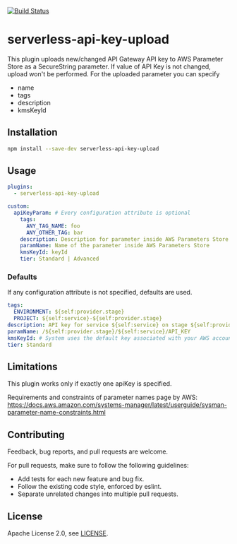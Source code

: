 [![Build Status](https://codebuild.eu-central-1.amazonaws.com/badges?uuid=eyJlbmNyeXB0ZWREYXRhIjoieXFqYm1vVUpYdDZ2Nk0vM1JlY0NkTkhSaUxCOXNzQmx2Z2xwVGd3d2gxQzM0N1MxY0FtQ0VNSDNjYUszVkQ1N0tMcEl0MWZ0NTNXZU04RlNCM1ZrdFh3PSIsIml2UGFyYW1ldGVyU3BlYyI6IndLVFUxMVlRTjgyM2x3T3YiLCJtYXRlcmlhbFNldFNlcmlhbCI6MX0%3D&branch=master)](https://eu-central-1.console.aws.amazon.com/codesuite/codebuild/projects/global-dev-serverless-api-key-upload-tf-pr-build)
# serverless-api-key-upload

This plugin uploads new/changed API Gateway API key to AWS Parameter Store as a SecureString parameter. 
If value of API Key is not changed, upload won't be performed.
For the uploaded parameter you can specify
- name
- tags
- description
- kmsKeyId

## Installation
```bash
npm install --save-dev serverless-api-key-upload
```

## Usage
```yaml
plugins:
  - serverless-api-key-upload

custom:
  apiKeyParam: # Every configuration attribute is optional
    tags:
      ANY_TAG_NAME: foo
      ANY_OTHER_TAG: bar
    description: Description for parameter inside AWS Parameters Store
    paramName: Name of the parameter inside AWS Parameters Store
    kmsKeyId: keyId
    tier: Standard | Advanced
```

### Defaults
If any configuration attribute is not specified, defaults are used.

```yaml
tags:
  ENVIRONMENT: ${self:provider.stage}
  PROJECT: ${self:service}-${self:provider.stage}
description: API key for service ${self:service} on stage ${self:provider.stage}
paramName: /${self:provider.stage}/${self:service}/API_KEY
kmsKeyId: # System uses the default key associated with your AWS account.
tier: Standard
```

## Limitations
This plugin works only if exactly one apiKey is specified.

Requirements and constraints of parameter names page by AWS: https://docs.aws.amazon.com/systems-manager/latest/userguide/sysman-parameter-name-constraints.html

## Contributing
Feedback, bug reports, and pull requests are welcome.

For pull requests, make sure to follow the following guidelines:
* Add tests for each new feature and bug fix.
* Follow the existing code style, enforced by eslint.
* Separate unrelated changes into multiple pull requests.

## License
Apache License 2.0, see [LICENSE](LICENSE.md).
